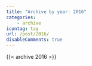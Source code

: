 ```yaml
---
title: "Archive by year: 2016"
categories:
    - archive
icontag: tag
url: /post/2016/
disableComments: true
---
```


{{< archive 2016 >}}